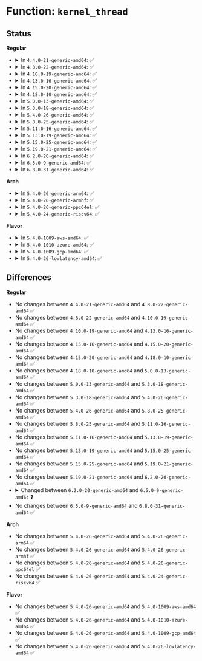 # Function: <code>kernel_thread</code>

## Status
<b>Regular</b>
<ul>
<li>
<details>
<summary>In <code>4.4.0-21-generic-amd64</code>: ✅</summary>

```c
pid_t kernel_thread(int (*)(void *) fn, void * arg, long unsigned int flags)
```

```json
{
  "name": "kernel_thread",
  "collision_type": "Unique Global",
  "inline_type": "No",
  "funcs": [
    {
      "addr": 18446744071579370768,
      "name": "kernel_thread",
      "external": true,
      "loc": "kernel/fork.c:1790",
      "file": "kernel/fork.c",
      "inline": "seen, unknown",
      "caller_inline": [],
      "caller_func": [
        "init/main.c:rest_init",
        "init/main.c:rest_init",
        "kernel/kthread.c:kthreadd"
      ]
    }
  ],
  "symbols": [
    {
      "addr": 18446744071579370768,
      "name": "kernel_thread",
      "section": ".text",
      "bind": "STB_GLOBAL",
      "size": 43
    }
  ]
}
```
</details>
</li>
<li>
<details>
<summary>In <code>4.8.0-22-generic-amd64</code>: ✅</summary>

```c
pid_t kernel_thread(int (*)(void *) fn, void * arg, long unsigned int flags)
```

```json
{
  "name": "kernel_thread",
  "collision_type": "Unique Global",
  "inline_type": "No",
  "funcs": [
    {
      "addr": 18446744071579378512,
      "name": "kernel_thread",
      "external": true,
      "loc": "kernel/fork.c:1849",
      "file": "kernel/fork.c",
      "inline": "seen, unknown",
      "caller_inline": [],
      "caller_func": [
        "init/main.c:rest_init",
        "init/main.c:rest_init",
        "kernel/kthread.c:kthreadd"
      ]
    }
  ],
  "symbols": [
    {
      "addr": 18446744071579378512,
      "name": "kernel_thread",
      "section": ".text",
      "bind": "STB_GLOBAL",
      "size": 43
    }
  ]
}
```
</details>
</li>
<li>
<details>
<summary>In <code>4.10.0-19-generic-amd64</code>: ✅</summary>

```c
pid_t kernel_thread(int (*)(void *) fn, void * arg, long unsigned int flags)
```

```json
{
  "name": "kernel_thread",
  "collision_type": "Unique Global",
  "inline_type": "No",
  "funcs": [
    {
      "addr": 18446744071579397552,
      "name": "kernel_thread",
      "external": true,
      "loc": "kernel/fork.c:2011",
      "file": "kernel/fork.c",
      "inline": "seen, unknown",
      "caller_inline": [],
      "caller_func": [
        "init/main.c:rest_init",
        "init/main.c:rest_init",
        "kernel/kthread.c:kthreadd"
      ]
    }
  ],
  "symbols": [
    {
      "addr": 18446744071579397552,
      "name": "kernel_thread",
      "section": ".text",
      "bind": "STB_GLOBAL",
      "size": 43
    }
  ]
}
```
</details>
</li>
<li>
<details>
<summary>In <code>4.13.0-16-generic-amd64</code>: ✅</summary>

```c
pid_t kernel_thread(int (*)(void *) fn, void * arg, long unsigned int flags)
```

```json
{
  "name": "kernel_thread",
  "collision_type": "Unique Global",
  "inline_type": "No",
  "funcs": [
    {
      "addr": 18446744071579384576,
      "name": "kernel_thread",
      "external": true,
      "loc": "kernel/fork.c:2107",
      "file": "kernel/fork.c",
      "inline": "seen, unknown",
      "caller_inline": [],
      "caller_func": [
        "init/main.c:rest_init",
        "init/main.c:rest_init",
        "kernel/kthread.c:kthreadd"
      ]
    }
  ],
  "symbols": [
    {
      "addr": 18446744071579384576,
      "name": "kernel_thread",
      "section": ".text",
      "bind": "STB_GLOBAL",
      "size": 43
    }
  ]
}
```
</details>
</li>
<li>
<details>
<summary>In <code>4.15.0-20-generic-amd64</code>: ✅</summary>

```c
pid_t kernel_thread(int (*)(void *) fn, void * arg, long unsigned int flags)
```

```json
{
  "name": "kernel_thread",
  "collision_type": "Unique Global",
  "inline_type": "No",
  "funcs": [
    {
      "addr": 18446744071579411440,
      "name": "kernel_thread",
      "external": true,
      "loc": "kernel/fork.c:2116",
      "file": "kernel/fork.c",
      "inline": "seen, unknown",
      "caller_inline": [],
      "caller_func": [
        "init/main.c:rest_init",
        "init/main.c:rest_init",
        "kernel/kthread.c:kthreadd"
      ]
    }
  ],
  "symbols": [
    {
      "addr": 18446744071579411440,
      "name": "kernel_thread",
      "section": ".text",
      "bind": "STB_GLOBAL",
      "size": 43
    }
  ]
}
```
</details>
</li>
<li>
<details>
<summary>In <code>4.18.0-10-generic-amd64</code>: ✅</summary>

```c
pid_t kernel_thread(int (*)(void *) fn, void * arg, long unsigned int flags)
```

```json
{
  "name": "kernel_thread",
  "collision_type": "Unique Global",
  "inline_type": "No",
  "funcs": [
    {
      "addr": 18446744071579425984,
      "name": "kernel_thread",
      "external": true,
      "loc": "kernel/fork.c:2189",
      "file": "kernel/fork.c",
      "inline": "seen, unknown",
      "caller_inline": [],
      "caller_func": [
        "init/main.c:rest_init",
        "init/main.c:rest_init",
        "kernel/kthread.c:kthreadd"
      ]
    }
  ],
  "symbols": [
    {
      "addr": 18446744071579425984,
      "name": "kernel_thread",
      "section": ".text",
      "bind": "STB_GLOBAL",
      "size": 43
    }
  ]
}
```
</details>
</li>
<li>
<details>
<summary>In <code>5.0.0-13-generic-amd64</code>: ✅</summary>

```c
pid_t kernel_thread(int (*)(void *) fn, void * arg, long unsigned int flags)
```

```json
{
  "name": "kernel_thread",
  "collision_type": "Unique Global",
  "inline_type": "No",
  "funcs": [
    {
      "addr": 18446744071579459408,
      "name": "kernel_thread",
      "external": true,
      "loc": "kernel/fork.c:2294",
      "file": "kernel/fork.c",
      "inline": "seen, unknown",
      "caller_inline": [],
      "caller_func": [
        "init/main.c:rest_init",
        "init/main.c:rest_init",
        "kernel/kthread.c:kthreadd"
      ]
    }
  ],
  "symbols": [
    {
      "addr": 18446744071579459408,
      "name": "kernel_thread",
      "section": ".text",
      "bind": "STB_GLOBAL",
      "size": 43
    }
  ]
}
```
</details>
</li>
<li>
<details>
<summary>In <code>5.3.0-18-generic-amd64</code>: ✅</summary>

```c
pid_t kernel_thread(int (*)(void *) fn, void * arg, long unsigned int flags)
```

```json
{
  "name": "kernel_thread",
  "collision_type": "Unique Global",
  "inline_type": "No",
  "funcs": [
    {
      "addr": 18446744071579477056,
      "name": "kernel_thread",
      "external": true,
      "loc": "kernel/fork.c:2459",
      "file": "kernel/fork.c",
      "inline": "seen, unknown",
      "caller_inline": [],
      "caller_func": [
        "init/main.c:rest_init",
        "init/main.c:rest_init",
        "kernel/kthread.c:kthreadd"
      ]
    }
  ],
  "symbols": [
    {
      "addr": 18446744071579477056,
      "name": "kernel_thread",
      "section": ".text",
      "bind": "STB_GLOBAL",
      "size": 110
    }
  ]
}
```
</details>
</li>
<li>
<details>
<summary>In <code>5.4.0-26-generic-amd64</code>: ✅</summary>

```c
pid_t kernel_thread(int (*)(void *) fn, void * arg, long unsigned int flags)
```

```json
{
  "name": "kernel_thread",
  "collision_type": "Unique Global",
  "inline_type": "No",
  "funcs": [
    {
      "addr": 18446744071579503104,
      "name": "kernel_thread",
      "external": true,
      "loc": "kernel/fork.c:2444",
      "file": "kernel/fork.c",
      "inline": "seen, unknown",
      "caller_inline": [],
      "caller_func": [
        "init/main.c:rest_init",
        "init/main.c:rest_init",
        "kernel/kthread.c:kthreadd"
      ]
    }
  ],
  "symbols": [
    {
      "addr": 18446744071579503104,
      "name": "kernel_thread",
      "section": ".text",
      "bind": "STB_GLOBAL",
      "size": 110
    }
  ]
}
```
</details>
</li>
<li>
<details>
<summary>In <code>5.8.0-25-generic-amd64</code>: ✅</summary>

```c
pid_t kernel_thread(int (*)(void *) fn, void * arg, long unsigned int flags)
```

```json
{
  "name": "kernel_thread",
  "collision_type": "Unique Global",
  "inline_type": "No",
  "funcs": [
    {
      "addr": 18446744071579531376,
      "name": "kernel_thread",
      "external": true,
      "loc": "kernel/fork.c:2531",
      "file": "kernel/fork.c",
      "inline": "seen, unknown",
      "caller_inline": [],
      "caller_func": [
        "init/main.c:rest_init",
        "init/main.c:rest_init",
        "kernel/kthread.c:kthreadd"
      ]
    }
  ],
  "symbols": [
    {
      "addr": 18446744071579531376,
      "name": "kernel_thread",
      "section": ".text",
      "bind": "STB_GLOBAL",
      "size": 107
    }
  ]
}
```
</details>
</li>
<li>
<details>
<summary>In <code>5.11.0-16-generic-amd64</code>: ✅</summary>

```c
pid_t kernel_thread(int (*)(void *) fn, void * arg, long unsigned int flags)
```

```json
{
  "name": "kernel_thread",
  "collision_type": "Unique Global",
  "inline_type": "No",
  "funcs": [
    {
      "addr": 18446744071579514192,
      "name": "kernel_thread",
      "external": true,
      "loc": "kernel/fork.c:2522",
      "file": "kernel/fork.c",
      "inline": "seen, unknown",
      "caller_inline": [],
      "caller_func": [
        "init/main.c:rest_init",
        "init/main.c:rest_init",
        "kernel/kthread.c:kthreadd"
      ]
    }
  ],
  "symbols": [
    {
      "addr": 18446744071579514192,
      "name": "kernel_thread",
      "section": ".text",
      "bind": "STB_GLOBAL",
      "size": 107
    }
  ]
}
```
</details>
</li>
<li>
<details>
<summary>In <code>5.13.0-19-generic-amd64</code>: ✅</summary>

```c
pid_t kernel_thread(int (*)(void *) fn, void * arg, long unsigned int flags)
```

```json
{
  "name": "kernel_thread",
  "collision_type": "Unique Global",
  "inline_type": "No",
  "funcs": [
    {
      "addr": 18446744071579517312,
      "name": "kernel_thread",
      "external": true,
      "loc": "kernel/fork.c:2554",
      "file": "kernel/fork.c",
      "inline": "seen, unknown",
      "caller_inline": [],
      "caller_func": [
        "init/main.c:rest_init",
        "init/main.c:rest_init",
        "kernel/kthread.c:kthreadd"
      ]
    }
  ],
  "symbols": [
    {
      "addr": 18446744071579517312,
      "name": "kernel_thread",
      "section": ".text",
      "bind": "STB_GLOBAL",
      "size": 107
    }
  ]
}
```
</details>
</li>
<li>
<details>
<summary>In <code>5.15.0-25-generic-amd64</code>: ✅</summary>

```c
pid_t kernel_thread(int (*)(void *) fn, void * arg, long unsigned int flags)
```

```json
{
  "name": "kernel_thread",
  "collision_type": "Unique Global",
  "inline_type": "No",
  "funcs": [
    {
      "addr": 18446744071579589024,
      "name": "kernel_thread",
      "external": true,
      "loc": "kernel/fork.c:2647",
      "file": "kernel/fork.c",
      "inline": "seen, unknown",
      "caller_inline": [],
      "caller_func": [
        "init/main.c:rest_init",
        "init/main.c:rest_init",
        "kernel/kthread.c:kthreadd"
      ]
    }
  ],
  "symbols": [
    {
      "addr": 18446744071579589024,
      "name": "kernel_thread",
      "section": ".text",
      "bind": "STB_GLOBAL",
      "size": 107
    }
  ]
}
```
</details>
</li>
<li>
<details>
<summary>In <code>5.19.0-21-generic-amd64</code>: ✅</summary>

```c
pid_t kernel_thread(int (*)(void *) fn, void * arg, long unsigned int flags)
```

```json
{
  "name": "kernel_thread",
  "collision_type": "Unique Global",
  "inline_type": "No",
  "funcs": [
    {
      "addr": 18446744071579680208,
      "name": "kernel_thread",
      "external": true,
      "loc": "kernel/fork.c:2707",
      "file": "kernel/fork.c",
      "inline": "seen, unknown",
      "caller_inline": [],
      "caller_func": [
        "init/main.c:rest_init",
        "kernel/kthread.c:kthreadd"
      ]
    }
  ],
  "symbols": [
    {
      "addr": 18446744071579680208,
      "name": "kernel_thread",
      "section": ".text",
      "bind": "STB_GLOBAL",
      "size": 138
    }
  ]
}
```
</details>
</li>
<li>
<details>
<summary>In <code>6.2.0-20-generic-amd64</code>: ✅</summary>

```c
pid_t kernel_thread(int (*)(void *) fn, void * arg, long unsigned int flags)
```

```json
{
  "name": "kernel_thread",
  "collision_type": "Unique Global",
  "inline_type": "No",
  "funcs": [
    {
      "addr": 18446744071579800640,
      "name": "kernel_thread",
      "external": true,
      "loc": "kernel/fork.c:2739",
      "file": "kernel/fork.c",
      "inline": "seen, unknown",
      "caller_inline": [],
      "caller_func": [
        "init/main.c:rest_init",
        "kernel/kthread.c:kthreadd"
      ]
    }
  ],
  "symbols": [
    {
      "addr": 18446744071579800640,
      "name": "kernel_thread",
      "section": ".text",
      "bind": "STB_GLOBAL",
      "size": 138
    }
  ]
}
```
</details>
</li>
<li>
<details>
<summary>In <code>6.5.0-9-generic-amd64</code>: ✅</summary>

```c
pid_t kernel_thread(int (*)(void *) fn, void * arg, const char * name, long unsigned int flags)
```

```json
{
  "name": "kernel_thread",
  "collision_type": "Unique Global",
  "inline_type": "No",
  "funcs": [
    {
      "addr": 18446744071579848768,
      "name": "kernel_thread",
      "external": true,
      "loc": "kernel/fork.c:2970",
      "file": "kernel/fork.c",
      "inline": "seen, unknown",
      "caller_inline": [],
      "caller_func": [
        "init/main.c:rest_init",
        "kernel/kthread.c:kthreadd"
      ]
    }
  ],
  "symbols": [
    {
      "addr": 18446744071579848768,
      "name": "kernel_thread",
      "section": ".text",
      "bind": "STB_GLOBAL",
      "size": 148
    }
  ]
}
```
</details>
</li>
<li>
<details>
<summary>In <code>6.8.0-31-generic-amd64</code>: ✅</summary>

```c
pid_t kernel_thread(int (*)(void *) fn, void * arg, const char * name, long unsigned int flags)
```

```json
{
  "name": "kernel_thread",
  "collision_type": "Unique Global",
  "inline_type": "No",
  "funcs": [
    {
      "addr": 18446744071579886560,
      "name": "kernel_thread",
      "external": true,
      "loc": "kernel/fork.c:2960",
      "file": "kernel/fork.c",
      "inline": "seen, unknown",
      "caller_inline": [],
      "caller_func": [
        "init/main.c:rest_init",
        "kernel/kthread.c:kthreadd"
      ]
    }
  ],
  "symbols": [
    {
      "addr": 18446744071579886560,
      "name": "kernel_thread",
      "section": ".text",
      "bind": "STB_GLOBAL",
      "size": 148
    }
  ]
}
```
</details>
</li>
</ul>
<b>Arch</b>
<ul>
<li>
<details>
<summary>In <code>5.4.0-26-generic-arm64</code>: ✅</summary>

```c
pid_t kernel_thread(int (*)(void *) fn, void * arg, long unsigned int flags)
```

```json
{
  "name": "kernel_thread",
  "collision_type": "Unique Global",
  "inline_type": "No",
  "funcs": [
    {
      "addr": 18446603336490636152,
      "name": "kernel_thread",
      "external": true,
      "loc": "kernel/fork.c:2444",
      "file": "kernel/fork.c",
      "inline": "seen, unknown",
      "caller_inline": [],
      "caller_func": [
        "init/main.c:rest_init",
        "init/main.c:rest_init",
        "kernel/kthread.c:kthreadd"
      ]
    }
  ],
  "symbols": [
    {
      "addr": 18446603336490636152,
      "name": "kernel_thread",
      "section": ".text",
      "bind": "STB_GLOBAL",
      "size": 144
    }
  ]
}
```
</details>
</li>
<li>
<details>
<summary>In <code>5.4.0-26-generic-armhf</code>: ✅</summary>

```c
pid_t kernel_thread(int (*)(void *) fn, void * arg, long unsigned int flags)
```

```json
{
  "name": "kernel_thread",
  "collision_type": "Unique Global",
  "inline_type": "No",
  "funcs": [
    {
      "addr": 3224713240,
      "name": "kernel_thread",
      "external": true,
      "loc": "kernel/fork.c:2444",
      "file": "kernel/fork.c",
      "inline": "seen, unknown",
      "caller_inline": [],
      "caller_func": [
        "init/main.c:rest_init",
        "init/main.c:rest_init",
        "kernel/kthread.c:kthreadd"
      ]
    }
  ],
  "symbols": [
    {
      "addr": 3224713240,
      "name": "kernel_thread",
      "section": ".text",
      "bind": "STB_GLOBAL",
      "size": 164
    }
  ]
}
```
</details>
</li>
<li>
<details>
<summary>In <code>5.4.0-26-generic-ppc64el</code>: ✅</summary>

```c
pid_t kernel_thread(int (*)(void *) fn, void * arg, long unsigned int flags)
```

```json
{
  "name": "kernel_thread",
  "collision_type": "Unique Global",
  "inline_type": "No",
  "funcs": [
    {
      "addr": 13835058055283455040,
      "name": "kernel_thread",
      "external": true,
      "loc": "kernel/fork.c:2444",
      "file": "kernel/fork.c",
      "inline": "seen, unknown",
      "caller_inline": [],
      "caller_func": [
        "init/main.c:rest_init",
        "init/main.c:rest_init",
        "kernel/kthread.c:kthreadd"
      ]
    }
  ],
  "symbols": [
    {
      "addr": 13835058055283455040,
      "name": "kernel_thread",
      "section": ".text",
      "bind": "STB_GLOBAL",
      "size": 160
    }
  ]
}
```
</details>
</li>
<li>
<details>
<summary>In <code>5.4.0-24-generic-riscv64</code>: ✅</summary>

```c
pid_t kernel_thread(int (*)(void *) fn, void * arg, long unsigned int flags)
```

```json
{
  "name": "kernel_thread",
  "collision_type": "Unique Global",
  "inline_type": "No",
  "funcs": [
    {
      "addr": 18446743936271390454,
      "name": "kernel_thread",
      "external": true,
      "loc": "kernel/fork.c:2444",
      "file": "kernel/fork.c",
      "inline": "seen, unknown",
      "caller_inline": [],
      "caller_func": [
        "init/main.c:rest_init",
        "init/main.c:rest_init",
        "kernel/kthread.c:kthreadd"
      ]
    }
  ],
  "symbols": [
    {
      "addr": 18446743936271390454,
      "name": "kernel_thread",
      "section": ".text",
      "bind": "STB_GLOBAL",
      "size": 118
    }
  ]
}
```
</details>
</li>
</ul>
<b>Flavor</b>
<ul>
<li>
<details>
<summary>In <code>5.4.0-1009-aws-amd64</code>: ✅</summary>

```c
pid_t kernel_thread(int (*)(void *) fn, void * arg, long unsigned int flags)
```

```json
{
  "name": "kernel_thread",
  "collision_type": "Unique Global",
  "inline_type": "No",
  "funcs": [
    {
      "addr": 18446744071579476768,
      "name": "kernel_thread",
      "external": true,
      "loc": "kernel/fork.c:2444",
      "file": "kernel/fork.c",
      "inline": "seen, unknown",
      "caller_inline": [],
      "caller_func": [
        "init/main.c:rest_init",
        "init/main.c:rest_init",
        "kernel/kthread.c:kthreadd"
      ]
    }
  ],
  "symbols": [
    {
      "addr": 18446744071579476768,
      "name": "kernel_thread",
      "section": ".text",
      "bind": "STB_GLOBAL",
      "size": 110
    }
  ]
}
```
</details>
</li>
<li>
<details>
<summary>In <code>5.4.0-1010-azure-amd64</code>: ✅</summary>

```c
pid_t kernel_thread(int (*)(void *) fn, void * arg, long unsigned int flags)
```

```json
{
  "name": "kernel_thread",
  "collision_type": "Unique Global",
  "inline_type": "No",
  "funcs": [
    {
      "addr": 18446744071579405664,
      "name": "kernel_thread",
      "external": true,
      "loc": "kernel/fork.c:2444",
      "file": "kernel/fork.c",
      "inline": "seen, unknown",
      "caller_inline": [],
      "caller_func": [
        "init/main.c:rest_init",
        "init/main.c:rest_init",
        "kernel/kthread.c:kthreadd"
      ]
    }
  ],
  "symbols": [
    {
      "addr": 18446744071579405664,
      "name": "kernel_thread",
      "section": ".text",
      "bind": "STB_GLOBAL",
      "size": 110
    }
  ]
}
```
</details>
</li>
<li>
<details>
<summary>In <code>5.4.0-1009-gcp-amd64</code>: ✅</summary>

```c
pid_t kernel_thread(int (*)(void *) fn, void * arg, long unsigned int flags)
```

```json
{
  "name": "kernel_thread",
  "collision_type": "Unique Global",
  "inline_type": "No",
  "funcs": [
    {
      "addr": 18446744071579476688,
      "name": "kernel_thread",
      "external": true,
      "loc": "kernel/fork.c:2444",
      "file": "kernel/fork.c",
      "inline": "seen, unknown",
      "caller_inline": [],
      "caller_func": [
        "init/main.c:rest_init",
        "init/main.c:rest_init",
        "kernel/kthread.c:kthreadd"
      ]
    }
  ],
  "symbols": [
    {
      "addr": 18446744071579476688,
      "name": "kernel_thread",
      "section": ".text",
      "bind": "STB_GLOBAL",
      "size": 110
    }
  ]
}
```
</details>
</li>
<li>
<details>
<summary>In <code>5.4.0-26-lowlatency-amd64</code>: ✅</summary>

```c
pid_t kernel_thread(int (*)(void *) fn, void * arg, long unsigned int flags)
```

```json
{
  "name": "kernel_thread",
  "collision_type": "Unique Global",
  "inline_type": "No",
  "funcs": [
    {
      "addr": 18446744071579508560,
      "name": "kernel_thread",
      "external": true,
      "loc": "kernel/fork.c:2444",
      "file": "kernel/fork.c",
      "inline": "seen, unknown",
      "caller_inline": [],
      "caller_func": [
        "init/main.c:rest_init",
        "init/main.c:rest_init",
        "kernel/kthread.c:kthreadd"
      ]
    }
  ],
  "symbols": [
    {
      "addr": 18446744071579508560,
      "name": "kernel_thread",
      "section": ".text",
      "bind": "STB_GLOBAL",
      "size": 110
    }
  ]
}
```
</details>
</li>
</ul>

## Differences
<b>Regular</b>
<ul>
<li>
No changes between <code>4.4.0-21-generic-amd64</code> and <code>4.8.0-22-generic-amd64</code> ✅
</li>
<li>
No changes between <code>4.8.0-22-generic-amd64</code> and <code>4.10.0-19-generic-amd64</code> ✅
</li>
<li>
No changes between <code>4.10.0-19-generic-amd64</code> and <code>4.13.0-16-generic-amd64</code> ✅
</li>
<li>
No changes between <code>4.13.0-16-generic-amd64</code> and <code>4.15.0-20-generic-amd64</code> ✅
</li>
<li>
No changes between <code>4.15.0-20-generic-amd64</code> and <code>4.18.0-10-generic-amd64</code> ✅
</li>
<li>
No changes between <code>4.18.0-10-generic-amd64</code> and <code>5.0.0-13-generic-amd64</code> ✅
</li>
<li>
No changes between <code>5.0.0-13-generic-amd64</code> and <code>5.3.0-18-generic-amd64</code> ✅
</li>
<li>
No changes between <code>5.3.0-18-generic-amd64</code> and <code>5.4.0-26-generic-amd64</code> ✅
</li>
<li>
No changes between <code>5.4.0-26-generic-amd64</code> and <code>5.8.0-25-generic-amd64</code> ✅
</li>
<li>
No changes between <code>5.8.0-25-generic-amd64</code> and <code>5.11.0-16-generic-amd64</code> ✅
</li>
<li>
No changes between <code>5.11.0-16-generic-amd64</code> and <code>5.13.0-19-generic-amd64</code> ✅
</li>
<li>
No changes between <code>5.13.0-19-generic-amd64</code> and <code>5.15.0-25-generic-amd64</code> ✅
</li>
<li>
No changes between <code>5.15.0-25-generic-amd64</code> and <code>5.19.0-21-generic-amd64</code> ✅
</li>
<li>
No changes between <code>5.19.0-21-generic-amd64</code> and <code>6.2.0-20-generic-amd64</code> ✅
</li>
<li>
<details>
<summary>Changed between <code>6.2.0-20-generic-amd64</code> and <code>6.5.0-9-generic-amd64</code> ❓</summary>
<ul>
<li>
<b>Param added. </b>
<code>const char * name</code>
</li>
<li>
<b>Param reordered. </b>
<code>fn, arg, flags</code> ➡️ <code>fn, arg, name, flags</code>
</li>
</ul>
</details>
</li>
<li>
No changes between <code>6.5.0-9-generic-amd64</code> and <code>6.8.0-31-generic-amd64</code> ✅
</li>
</ul>
<b>Arch</b>
<ul>
<li>
No changes between <code>5.4.0-26-generic-amd64</code> and <code>5.4.0-26-generic-arm64</code> ✅
</li>
<li>
No changes between <code>5.4.0-26-generic-amd64</code> and <code>5.4.0-26-generic-armhf</code> ✅
</li>
<li>
No changes between <code>5.4.0-26-generic-amd64</code> and <code>5.4.0-26-generic-ppc64el</code> ✅
</li>
<li>
No changes between <code>5.4.0-26-generic-amd64</code> and <code>5.4.0-24-generic-riscv64</code> ✅
</li>
</ul>
<b>Flavor</b>
<ul>
<li>
No changes between <code>5.4.0-26-generic-amd64</code> and <code>5.4.0-1009-aws-amd64</code> ✅
</li>
<li>
No changes between <code>5.4.0-26-generic-amd64</code> and <code>5.4.0-1010-azure-amd64</code> ✅
</li>
<li>
No changes between <code>5.4.0-26-generic-amd64</code> and <code>5.4.0-1009-gcp-amd64</code> ✅
</li>
<li>
No changes between <code>5.4.0-26-generic-amd64</code> and <code>5.4.0-26-lowlatency-amd64</code> ✅
</li>
</ul>
